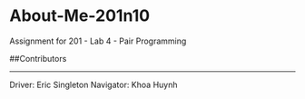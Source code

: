 # About-Me-201n10

Assignment for 201 - Lab 4 - Pair Programming

##Contributors
***
Driver: Eric Singleton
Navigator: Khoa Huynh